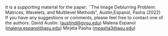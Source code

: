 It is a supporting material for the paper: 
``The Image Deblurring Problem: Matrices, Wavelets, and Multilevel Methods", Austin,Espanol, Pasha (2022)
If you have any suggestions or comments, please feel free to contact one of the authors.
David Austin: (austind@gvsu.edu)
Malena Espanol (malena.espanol@asu.edu)
Mirjeta Pasha (mpasha3@asu.edu)
